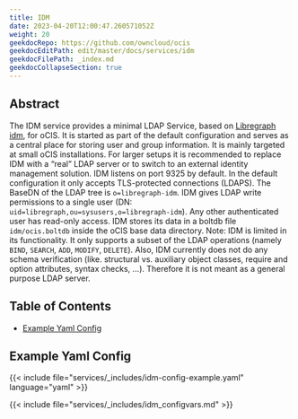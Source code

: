 ```yaml
---
title: IDM
date: 2023-04-20T12:00:47.260571052Z
weight: 20
geekdocRepo: https://github.com/owncloud/ocis
geekdocEditPath: edit/master/docs/services/idm
geekdocFilePath: _index.md
geekdocCollapseSection: true
---
```


## Abstract

The IDM service provides a minimal LDAP Service, based on [Libregraph idm](https://github.com/libregraph/idm), for oCIS. It is started as part of the default configuration and serves as a central place for storing user and group information.
It is mainly targeted at small oCIS installations. For larger setups it is recommended to replace IDM with a “real” LDAP server or to switch to an external identity management solution.
IDM listens on port 9325 by default. In the default configuration it only accepts TLS-protected connections (LDAPS). The BaseDN of the LDAP tree is `o=libregraph-idm`. IDM gives LDAP write permissions to a single user (DN: `uid=libregraph,ou=sysusers,o=libregraph-idm`). Any other authenticated user has read-only access. IDM stores its data in a boltdb file `idm/ocis.boltdb` inside the oCIS base data directory.
Note: IDM is limited in its functionality. It only supports a subset of the LDAP operations (namely `BIND`, `SEARCH`, `ADD`, `MODIFY`, `DELETE`). Also, IDM currently does not do any schema verification (like. structural vs. auxiliary object classes, require and option attributes, syntax checks, …). Therefore it is not meant as a general purpose LDAP server.

## Table of Contents

* [Example Yaml Config](#example-yaml-config)

## Example Yaml Config

{{< include file="services/_includes/idm-config-example.yaml"  language="yaml" >}}

{{< include file="services/_includes/idm_configvars.md" >}}

